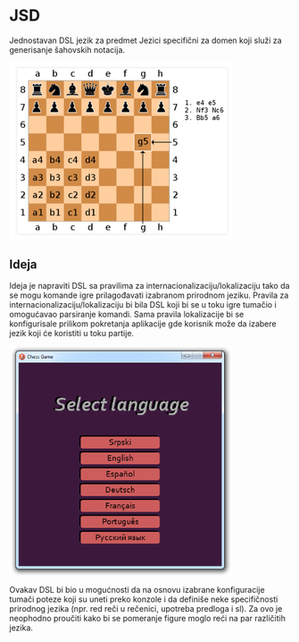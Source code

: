# JSD
Jednostavan DSL jezik za predmet Jezici specifični za domen koji služi za generisanje šahovskih notacija.

<img src = "screenshots/Screenshot_2.png" width = 400>

## Ideja
Ideja je napraviti DSL sa pravilima za internacionalizaciju/lokalizaciju tako da se mogu komande igre prilagođavati izabranom prirodnom jeziku. Pravila za internacionalizaciju/lokalizaciju bi bila DSL koji bi se u toku igre tumačio i omogućavao parsiranje komandi. Sama pravila lokalizacije bi se konfigurisale prilikom pokretanja aplikacije gde korisnik može da izabere jezik koji će koristiti u toku partije.

<img src = "screenshots/Screenshot_1.png" width = 400>

Ovakav DSL bi bio u mogućnosti da na osnovu izabrane konfiguracije tumači poteze koji su uneti preko konzole i da definiše neke specifičnosti prirodnog jezika (npr. red reči u rečenici, upotreba predloga i sl). Za ovo je neophodno proučiti kako bi se pomeranje figure moglo reći na par različitih jezika. 

